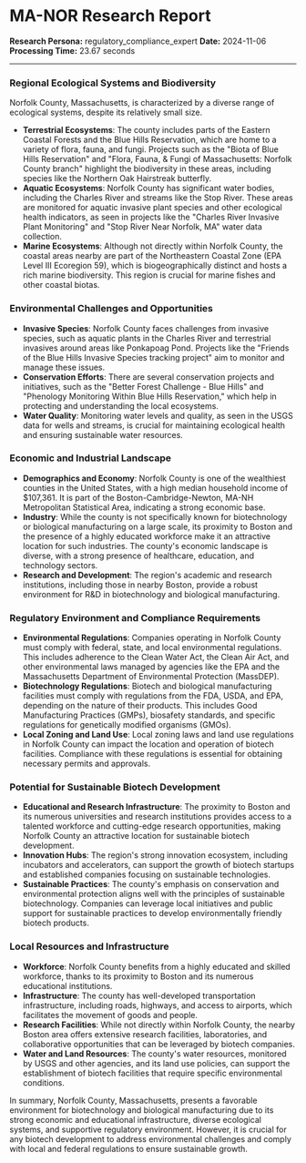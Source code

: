 # MA-NOR Research Report

**Research Persona:** regulatory_compliance_expert
**Date:** 2024-11-06
**Processing Time:** 23.67 seconds

---

### Regional Ecological Systems and Biodiversity

Norfolk County, Massachusetts, is characterized by a diverse range of ecological systems, despite its relatively small size.

- **Terrestrial Ecosystems**: The county includes parts of the Eastern Coastal Forests and the Blue Hills Reservation, which are home to a variety of flora, fauna, and fungi. Projects such as the "Biota of Blue Hills Reservation" and "Flora, Fauna, & Fungi of Massachusetts: Norfolk County branch" highlight the biodiversity in these areas, including species like the Northern Oak Hairstreak butterfly.
- **Aquatic Ecosystems**: Norfolk County has significant water bodies, including the Charles River and streams like the Stop River. These areas are monitored for aquatic invasive plant species and other ecological health indicators, as seen in projects like the "Charles River Invasive Plant Monitoring" and "Stop River Near Norfolk, MA" water data collection.
- **Marine Ecosystems**: Although not directly within Norfolk County, the coastal areas nearby are part of the Northeastern Coastal Zone (EPA Level III Ecoregion 59), which is biogeographically distinct and hosts a rich marine biodiversity. This region is crucial for marine fishes and other coastal biotas.

### Environmental Challenges and Opportunities

- **Invasive Species**: Norfolk County faces challenges from invasive species, such as aquatic plants in the Charles River and terrestrial invasives around areas like Ponkapoag Pond. Projects like the "Friends of the Blue Hills Invasive Species tracking project" aim to monitor and manage these issues.
- **Conservation Efforts**: There are several conservation projects and initiatives, such as the "Better Forest Challenge - Blue Hills" and "Phenology Monitoring Within Blue Hills Reservation," which help in protecting and understanding the local ecosystems.
- **Water Quality**: Monitoring water levels and quality, as seen in the USGS data for wells and streams, is crucial for maintaining ecological health and ensuring sustainable water resources.

### Economic and Industrial Landscape

- **Demographics and Economy**: Norfolk County is one of the wealthiest counties in the United States, with a high median household income of $107,361. It is part of the Boston-Cambridge-Newton, MA-NH Metropolitan Statistical Area, indicating a strong economic base.
- **Industry**: While the county is not specifically known for biotechnology or biological manufacturing on a large scale, its proximity to Boston and the presence of a highly educated workforce make it an attractive location for such industries. The county's economic landscape is diverse, with a strong presence of healthcare, education, and technology sectors.
- **Research and Development**: The region's academic and research institutions, including those in nearby Boston, provide a robust environment for R&D in biotechnology and biological manufacturing.

### Regulatory Environment and Compliance Requirements

- **Environmental Regulations**: Companies operating in Norfolk County must comply with federal, state, and local environmental regulations. This includes adherence to the Clean Water Act, the Clean Air Act, and other environmental laws managed by agencies like the EPA and the Massachusetts Department of Environmental Protection (MassDEP).
- **Biotechnology Regulations**: Biotech and biological manufacturing facilities must comply with regulations from the FDA, USDA, and EPA, depending on the nature of their products. This includes Good Manufacturing Practices (GMPs), biosafety standards, and specific regulations for genetically modified organisms (GMOs).
- **Local Zoning and Land Use**: Local zoning laws and land use regulations in Norfolk County can impact the location and operation of biotech facilities. Compliance with these regulations is essential for obtaining necessary permits and approvals.

### Potential for Sustainable Biotech Development

- **Educational and Research Infrastructure**: The proximity to Boston and its numerous universities and research institutions provides access to a talented workforce and cutting-edge research opportunities, making Norfolk County an attractive location for sustainable biotech development.
- **Innovation Hubs**: The region's strong innovation ecosystem, including incubators and accelerators, can support the growth of biotech startups and established companies focusing on sustainable technologies.
- **Sustainable Practices**: The county's emphasis on conservation and environmental protection aligns well with the principles of sustainable biotechnology. Companies can leverage local initiatives and public support for sustainable practices to develop environmentally friendly biotech products.

### Local Resources and Infrastructure

- **Workforce**: Norfolk County benefits from a highly educated and skilled workforce, thanks to its proximity to Boston and its numerous educational institutions.
- **Infrastructure**: The county has well-developed transportation infrastructure, including roads, highways, and access to airports, which facilitates the movement of goods and people.
- **Research Facilities**: While not directly within Norfolk County, the nearby Boston area offers extensive research facilities, laboratories, and collaborative opportunities that can be leveraged by biotech companies.
- **Water and Land Resources**: The county's water resources, monitored by USGS and other agencies, and its land use policies, can support the establishment of biotech facilities that require specific environmental conditions.

In summary, Norfolk County, Massachusetts, presents a favorable environment for biotechnology and biological manufacturing due to its strong economic and educational infrastructure, diverse ecological systems, and supportive regulatory environment. However, it is crucial for any biotech development to address environmental challenges and comply with local and federal regulations to ensure sustainable growth.